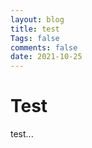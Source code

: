 ```yaml
---
layout: blog
title: test
Tags: false
comments: false
date: 2021-10-25
---
```


# Test

test...
